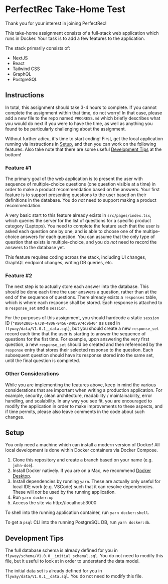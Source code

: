 # PerfectRec Take-Home Test
Thank you for your interest in joining PerfectRec!

This take-home assignment consists of a full-stack web application which runs in Docker. Your task is to add a few features to the application.

The stack primarily consists of:
* NextJS
* React
* Tailwind CSS
* GraphQL
* PostgreSQL

## Instructions
In total, this assignment should take 3-4 hours to complete. If you cannot complete the assignment within that time, do not worry! In that case, please add a new file to the repo named `PROGRESS.md` which briefly describes what you would do next if you were to have the time, as well as anything you found to be particularly challenging about the assignment.

Without further adieu, it's time to start coding! First, get the local application running via instructions in [Setup](#setup), and then you can work on the following features. Also take note that there are some useful [Development Tips](#development-tips) at the bottom!

### Feature #1
The primary goal of the web application is to present the user with sequence of multiple-choice questions (one question visible at a time) in order to make a product recommendation based on the answers. Your first feature is to support presenting questions to the user based on their definitions in the database. You do _not_ need to support making a product recommendation.

A very basic start to this feature already exists in `src/pages/index.tsx`, which queries the server for the list of questions for a specific product category (Laptops). You need to complete the feature such that the user is asked each question one by one, and is able to choose one of the multipe-choice answers for each question. You can assume that the only type of question that exists is multiple-choice, and you do _not_ need to record the answers to the database yet.

This feature requires coding across the stack, including UI changes, GraphQL endpoint changes, writing DB queries, etc.

### Feature #2
The next step is to actually store each answer into the database. This should be done each time the user answers a question, rather than at the end of the sequence of questions. There already exists a `responses` table, which is where each response shall be stored. Each response is attached to a `response_set` and a `session`.

For the purposes of this assignment, you should hardcode a static `session` ID (`"8a042805-6738-4806-9456-8405974c9b40"` as used in `flyway/data/V1.0.1__data.sql`), but you should create a new `response_set` record each time that the user is starting to answer the sequence of questions for the fist time. For example, upon answering the very first question, a new `response_set` should be created and then referenced by the `response` entry that stores their selected response to the question. Each subsequent question should have its response stored into the same set, until the final question is completed.

### Other Considerations
While you are implementing the features above, keep in mind the various considerations that are important when writing a production application. For example, security, clean architecture, readability / maintainability, error handling, and scalability. In any way you see fit, you are encouraged to modify the application in order to make improvements to these aspects, and if time permits, please also leave comments in the code about such changes.

## Setup
You only need a machine which can install a modern version of Docker! All local development is done within Docker containers via Docker Compose.

1. Clone this repository and create a branch based on your name (e.g. `john-doe`).
1. Install Docker natively. If you are on a Mac, we recommend [Docker Desktop](https://www.docker.com/products/docker-desktop/).
1. Install dependencies by running `yarn`. These are actually only useful for local IDE work
   (e.g. VSCode) such that it can resolve dependencies. These will _not_ be used by the running
   application.
1. Run `yarn docker:up`
1. Access the site via http://localhost:3000

To shell into the running application container, run `yarn docker:shell`.

To get a `psql` CLI into the running PostgreSQL DB, run `yarn docker:db`.

## Development Tips
The full database schema is already defined for you in `flyway/schema/V1.0.0__initial_schemal.sql`. You do not need to modify this file, but it useful to look at in order to understand the data model.

The initial data set is already defined for you in `flyway/data/V1.0.1__data.sql`. You do not need to modify this file.
